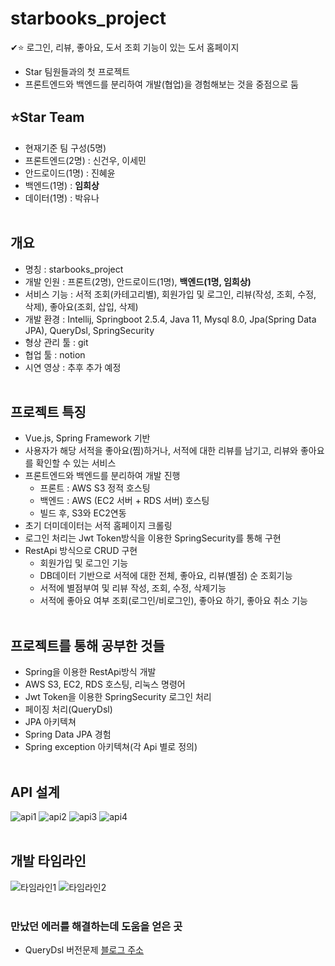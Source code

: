 # starbooks_project
✔⭐ 로그인, 리뷰, 좋아요, 도서 조회 기능이 있는 도서 홈페이지
+ Star 팀원들과의 첫 프로젝트
+ 프론트엔드와 백엔드를 분리하여 개발(협업)을 경험해보는 것을 중점으로 둠

## ⭐Star Team
+ 현재기준 팀 구성(5명)
+ 프론트엔드(2명) : 신건우, 이세민
+ 안드로이드(1명) : 진혜윤
+ 백엔드(1명) : __임희상__
+ 데이터(1명) : 박유나
<br/><br/>

## 개요
+ 명칭 : starbooks_project
+ 개발 인원 : 프론트(2명), 안드로이드(1명), __백엔드(1명, 임희상)__
+ 서비스 기능 : 서적 조회(카테고리별), 회원가입 및 로그인, 리뷰(작성, 조회, 수정, 삭제), 좋아요(조회, 삽입, 삭제)
+ 개발 환경 : Intellij, Springboot 2.5.4, Java 11, Mysql 8.0, Jpa(Spring Data JPA), QueryDsl, SpringSecurity
+ 형상 관리 툴 : git
+ 협업 툴 : notion
+ 시연 영상 : 추후 추가 예정
<br/><br/>

## 프로젝트 특징
+ Vue.js, Spring Framework 기반
+ 사용자가 해당 서적을 좋아요(찜)하거나, 서적에 대한 리뷰를 남기고, 리뷰와 좋아요를 확인할 수 있는 서비스
+ 프론트엔드와 백엔드를 분리하여 개발 진행
  + 프론트 : AWS S3 정적 호스팅
  + 백엔드 : AWS (EC2 서버 + RDS 서버) 호스팅
  + 빌드 후, S3와 EC2연동
+ 초기 더미데이터는 서적 홈페이지 크롤링
+ 로그인 처리는 Jwt Token방식을 이용한 SpringSecurity를 통해 구현
+ RestApi 방식으로 CRUD 구현
  + 회원가입 및 로그인 기능
  + DB데이터 기반으로 서적에 대한 전체, 좋아요, 리뷰(별점) 순 조회기능
  + 서적에 별점부여 및 리뷰 작성, 조회, 수정, 삭제기능
  + 서적에 좋아요 여부 조회(로그인/비로그인), 좋아요 하기, 좋아요 취소 기능
<br/><br/>

## 프로젝트를 통해 공부한 것들
+ Spring을 이용한 RestApi방식 개발
+ AWS S3, EC2, RDS 호스팅, 리눅스 명령어
+ Jwt Token을 이용한 SpringSecurity 로그인 처리
+ 페이징 처리(QueryDsl)
+ JPA 아키텍쳐
+ Spring Data JPA 경험
+ Spring exception 아키텍쳐(각 Api 별로 정의)
<br/><br/>

## API 설계
![api1](https://user-images.githubusercontent.com/87533189/141422009-92e102d4-2d6b-402e-b671-f7982e0ad95d.PNG)
![api2](https://user-images.githubusercontent.com/87533189/141422013-dcbc4be5-8194-4500-8297-72b2f86bc3a6.PNG)
![api3](https://user-images.githubusercontent.com/87533189/141422014-069df447-ae70-4895-86cf-e66a102825c7.PNG)
![api4](https://user-images.githubusercontent.com/87533189/141422016-6bfb3c16-e776-4b30-9152-d9f7353fc9a5.PNG)
<br/><br/>



## 개발 타임라인
![타임라인1](https://user-images.githubusercontent.com/87533189/141361604-ad36a362-5bc2-4701-b028-d023250ceb81.PNG)
![타임라인2](https://user-images.githubusercontent.com/87533189/141361618-8a9ac8fa-8727-4224-8845-097c6da612bf.PNG)
<br/><br/>


### 만났던 에러를 해결하는데 도움을 얻은 곳
+ QueryDsl 버전문제
[블로그 주소](https://dev-jo.tistory.com/38?category=947368)


